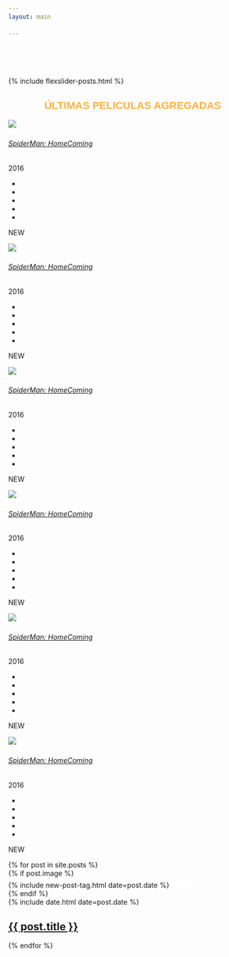 ```yaml
---
layout: main

---
```


<main class="home" id="post" role="main" itemprop="mainContentOfPage" itemscope="itemscope" itemtype="http://schema.org/Blog" style="padding-top: 65px;">
    {% include flexslider-posts.html %}

<div cold-md="12">

<div align="center">

<h2 style="font-family: latin-100,arabic-100,sans-serif;color: #FFB03B;"> ÚLTIMAS PELICULAS AGREGADAS </h2>

</div>



</div>



<!-- banner-bottom -->
<div class="banner-bottom">
		<div class="container">
			<div class="w3_agile_banner_bottom_grid">
				<div id="owl-demo" class="owl-carousel owl-theme">
					<div class="item">
						<div class="w3l-movie-gride-agile w3l-movie-gride-agile1">
							<a href="single.html" class="hvr-shutter-out-horizontal"><img src="https://res.cloudinary.com/imbriitneysam/image/upload/v1536896767/m11-min.jpg" title="album-name" class="img-responsive" alt=" " />
								<div class="w3l-action-icon"><i class="fa fa-play-circle" aria-hidden="true"></i></div>
							</a>
							<div class="mid-1 agileits_w3layouts_mid_1_home">
								<div class="w3l-movie-text">
									<h6><a href="single.html">SpiderMan: HomeComing</a></h6>							
								</div>
								<div class="mid-2 agile_mid_2_home">
									<p>2016</p>
									<div class="block-stars">
										<ul class="w3l-ratings">
											<li><a href="#"><i class="fa fa-star" aria-hidden="true"></i></a></li>
											<li><a href="#"><i class="fa fa-star" aria-hidden="true"></i></a></li>
											<li><a href="#"><i class="fa fa-star" aria-hidden="true"></i></a></li>
											<li><a href="#"><i class="fa fa-star" aria-hidden="true"></i></a></li>
											<li><a href="#"><i class="fa fa-star-half-o" aria-hidden="true"></i></a></li>
										</ul>
									</div>
									<div class="clearfix"></div>
								</div>
							</div>
							<div class="ribben">
								<p>NEW</p>
							</div>
						</div>
					</div>
                    <div class="item">
						<div class="w3l-movie-gride-agile w3l-movie-gride-agile1">
							<a href="single.html" class="hvr-shutter-out-horizontal"><img src="https://res.cloudinary.com/imbriitneysam/image/upload/v1536896767/m11-min.jpg" title="album-name" class="img-responsive" alt=" " />
								<div class="w3l-action-icon"><i class="fa fa-play-circle" aria-hidden="true"></i></div>
							</a>
							<div class="mid-1 agileits_w3layouts_mid_1_home">
								<div class="w3l-movie-text">
									<h6><a href="single.html">SpiderMan: HomeComing</a></h6>							
								</div>
								<div class="mid-2 agile_mid_2_home">
									<p>2016</p>
									<div class="block-stars">
										<ul class="w3l-ratings">
											<li><a href="#"><i class="fa fa-star" aria-hidden="true"></i></a></li>
											<li><a href="#"><i class="fa fa-star" aria-hidden="true"></i></a></li>
											<li><a href="#"><i class="fa fa-star" aria-hidden="true"></i></a></li>
											<li><a href="#"><i class="fa fa-star" aria-hidden="true"></i></a></li>
											<li><a href="#"><i class="fa fa-star-half-o" aria-hidden="true"></i></a></li>
										</ul>
									</div>
									<div class="clearfix"></div>
								</div>
							</div>
							<div class="ribben">
								<p>NEW</p>
							</div>
						</div>
					</div>
                           <div class="item">
						<div class="w3l-movie-gride-agile w3l-movie-gride-agile1">
							<a href="single.html" class="hvr-shutter-out-horizontal"><img src="https://res.cloudinary.com/imbriitneysam/image/upload/v1536896767/m11-min.jpg" title="album-name" class="img-responsive" alt=" " />
								<div class="w3l-action-icon"><i class="fa fa-play-circle" aria-hidden="true"></i></div>
							</a>
							<div class="mid-1 agileits_w3layouts_mid_1_home">
								<div class="w3l-movie-text">
									<h6><a href="single.html">SpiderMan: HomeComing</a></h6>							
								</div>
								<div class="mid-2 agile_mid_2_home">
									<p>2016</p>
									<div class="block-stars">
										<ul class="w3l-ratings">
											<li><a href="#"><i class="fa fa-star" aria-hidden="true"></i></a></li>
											<li><a href="#"><i class="fa fa-star" aria-hidden="true"></i></a></li>
											<li><a href="#"><i class="fa fa-star" aria-hidden="true"></i></a></li>
											<li><a href="#"><i class="fa fa-star" aria-hidden="true"></i></a></li>
											<li><a href="#"><i class="fa fa-star-half-o" aria-hidden="true"></i></a></li>
										</ul>
									</div>
									<div class="clearfix"></div>
								</div>
							</div>
							<div class="ribben">
								<p>NEW</p>
							</div>
						</div>
					</div>
                           <div class="item">
						<div class="w3l-movie-gride-agile w3l-movie-gride-agile1">
							<a href="single.html" class="hvr-shutter-out-horizontal"><img src="https://res.cloudinary.com/imbriitneysam/image/upload/v1536896767/m11-min.jpg" title="album-name" class="img-responsive" alt=" " />
								<div class="w3l-action-icon"><i class="fa fa-play-circle" aria-hidden="true"></i></div>
							</a>
							<div class="mid-1 agileits_w3layouts_mid_1_home">
								<div class="w3l-movie-text">
									<h6><a href="single.html">SpiderMan: HomeComing</a></h6>							
								</div>
								<div class="mid-2 agile_mid_2_home">
									<p>2016</p>
									<div class="block-stars">
										<ul class="w3l-ratings">
											<li><a href="#"><i class="fa fa-star" aria-hidden="true"></i></a></li>
											<li><a href="#"><i class="fa fa-star" aria-hidden="true"></i></a></li>
											<li><a href="#"><i class="fa fa-star" aria-hidden="true"></i></a></li>
											<li><a href="#"><i class="fa fa-star" aria-hidden="true"></i></a></li>
											<li><a href="#"><i class="fa fa-star-half-o" aria-hidden="true"></i></a></li>
										</ul>
									</div>
									<div class="clearfix"></div>
								</div>
							</div>
							<div class="ribben">
								<p>NEW</p>
							</div>
						</div>
					</div>
                           <div class="item">
						<div class="w3l-movie-gride-agile w3l-movie-gride-agile1">
							<a href="single.html" class="hvr-shutter-out-horizontal"><img src="https://res.cloudinary.com/imbriitneysam/image/upload/v1536896767/m11-min.jpg" title="album-name" class="img-responsive" alt=" " />
								<div class="w3l-action-icon"><i class="fa fa-play-circle" aria-hidden="true"></i></div>
							</a>
							<div class="mid-1 agileits_w3layouts_mid_1_home">
								<div class="w3l-movie-text">
									<h6><a href="single.html">SpiderMan: HomeComing</a></h6>							
								</div>
								<div class="mid-2 agile_mid_2_home">
									<p>2016</p>
									<div class="block-stars">
										<ul class="w3l-ratings">
											<li><a href="#"><i class="fa fa-star" aria-hidden="true"></i></a></li>
											<li><a href="#"><i class="fa fa-star" aria-hidden="true"></i></a></li>
											<li><a href="#"><i class="fa fa-star" aria-hidden="true"></i></a></li>
											<li><a href="#"><i class="fa fa-star" aria-hidden="true"></i></a></li>
											<li><a href="#"><i class="fa fa-star-half-o" aria-hidden="true"></i></a></li>
										</ul>
									</div>
									<div class="clearfix"></div>
								</div>
							</div>
							<div class="ribben">
								<p>NEW</p>
							</div>
						</div>
					</div>
                           <div class="item">
						<div class="w3l-movie-gride-agile w3l-movie-gride-agile1">
							<a href="single.html" class="hvr-shutter-out-horizontal"><img src="https://res.cloudinary.com/imbriitneysam/image/upload/v1536896767/m11-min.jpg" title="album-name" class="img-responsive" alt=" " />
								<div class="w3l-action-icon"><i class="fa fa-play-circle" aria-hidden="true"></i></div>
							</a>
							<div class="mid-1 agileits_w3layouts_mid_1_home">
								<div class="w3l-movie-text">
									<h6><a href="single.html">SpiderMan: HomeComing</a></h6>							
								</div>
								<div class="mid-2 agile_mid_2_home">
									<p>2016</p>
									<div class="block-stars">
										<ul class="w3l-ratings">
											<li><a href="#"><i class="fa fa-star" aria-hidden="true"></i></a></li>
											<li><a href="#"><i class="fa fa-star" aria-hidden="true"></i></a></li>
											<li><a href="#"><i class="fa fa-star" aria-hidden="true"></i></a></li>
											<li><a href="#"><i class="fa fa-star" aria-hidden="true"></i></a></li>
											<li><a href="#"><i class="fa fa-star-half-o" aria-hidden="true"></i></a></li>
										</ul>
									</div>
									<div class="clearfix"></div>
								</div>
							</div>
							<div class="ribben">
								<p>NEW</p>
							</div>
						</div>
					</div>
				</div>
			</div>			
		</div>
</div>
<!-- //banner-bottom -->





<div id="grid" class="row">
    {% for post in site.posts %}
        <article class="box-item col-md-3 col-xs-6 col-lg-3" itemscope="itemscope" itemtype="http://schema.org/BlogPosting" itemprop="blogPost">
            <div class="box">
            <div class="box-body">
                {% if post.image %}
                    <div class="cover">
                        {% include new-post-tag.html date=post.date %}
                        <a href="{{ post.url | prepend: site.baseurl }}" {%if isnewpost %}class="new-post"{% endif %}>
                            <img src="assets/img/placeholder.png" data-url="{{ post.image }}" class="preload">
                        </a>
                    </div>
                {% endif %}
                <div class="box-info">
                    <meta itemprop="datePublished" content="{{ post.date | date_to_xmlschema }}">
                    <time itemprop="datePublished" datetime="{{ post.date | date_to_xmlschema }}" class="date">
                        {% include date.html date=post.date %}
                    </time>
                    <a class="post-link" href="{{ post.url | prepend: site.baseurl }}">
                        <h2 class="post-title" itemprop="name">
                            {{ post.title }}
                        </h2>
                    </a>
                </div>
            </div>
            </div>
        </article>
    {% endfor %}
</div>


</main>

